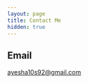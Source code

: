 ```yaml
---
layout: page
title: Contact Me
hidden: true
---
```


## Email

[ayesha10s92@gmail.com](mailto:ayesha10s92@gmail.com)